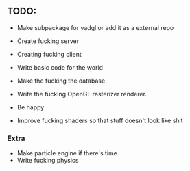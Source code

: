 ## TODO:
- Make subpackage for vadgl or add it as a external repo
- Create fucking server
- Creating fucking client
- Write basic code for the world
- Make the fucking the database
- Write the fucking OpenGL rasterizer renderer.

- Be happy

- Improve fucking shaders so that stuff doesn't look like shit

### Extra
- Make particle engine if there's time
- Write fucking physics

